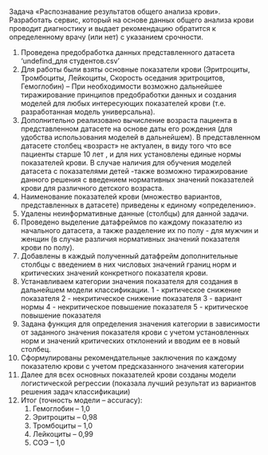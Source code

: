 Задача «Распознавание результатов общего анализа крови».
Разработать сервис, который на основе данных общего анализа крови проводит диагностику и выдает рекомендацию обратится к определенному врачу (или нет) с указанием срочности.

1. Проведена предобработка данных представленного датасета ‘undefind_для студентов.csv’
2. Для работы были взяты основные показатели крови (Эритроциты, Тромбоциты, Лейкоциты, Скорость оседания эритроцитов, Гемоглобин) – При необходимости возможно дальнейшее тиражирование принципов предобработки данных и создания моделей для любых интересующих показателей крови (т.е. разработанная модель универсальна).
3. Дополнительно реализовано вычисление возраста пациента в представленном датасете на основе даты его рождения (для удобства использования моделей в дальнейшем). В представленном датасете столбец «возраст» не актуален, в виду того что все пациенты старше 10 лет , и для них установлены единые нормы показателей крови. В случае наличия для обучения моделей датасета с показателями детей -также возможно тиражирование данного решения с введением нормативных значений показателей крови для различного детского возраста.
4. Наименование показателей крови (множество вариантов, представленных в датасете) приведены к единому «определению».
5. Удалены неинформативные данные (столбцы) для данной задачи.
6. Проведено выделение датафреймов по каждому показателю из начального датасета, а также разделение их по полу - для мужчин и женщин (в случае различия нормативных значений показателя крови по полу).
7. Добавлены в каждый полученный датафрейм дополнительные столбцы с введением в них числовых значений границ норм и критических значений конкретного показателя крови.
8. Устанавливаем категории значения показателя для создания в дальнейшем модели классификации.
   1 - критическое снижение показателя
   2 - некритическое снижение показателя
   3 - вариант нормы
   4 - некритическое повышение показателя
   5 - критическое повышение показателя
9. Задана функция для определения значения категории в зависимости от заданного значения показателя крови с учетом установленных норм и значений критических отклонений и вводим ее в новый столбец.
10. Сформулированы рекомендательные заключения по каждому показателю крови с учетом предсказанного значения категории
11. Далее для всех основных показателей крови созданы модели логистической регрессии (показала лучший результат из вариантов решения задач классификации)
12. Итог (точность модели – accuracy):
    1.	Гемоглобин – 1,0
    2.	Эритроциты – 0,98
    3.	Тромбоциты – 1,0
    4.	Лейкоциты – 0,99
    5.	СОЭ – 1,0
